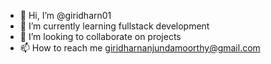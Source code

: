 - 👋 Hi, I’m @giridharn01
- 🌱 I’m currently learning fullstack development
- 💞️ I’m looking to collaborate on projects
- 📫 How to reach me giridharnanjundamoorthy@gmail.com

<!---
giridharn01/giridharn01 is a ✨ special ✨ repository because its `README.md` (this file) appears on your GitHub profile.
You can click the Preview link to take a look at your changes.
--->
